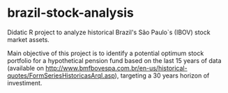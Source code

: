# brazil-stock-analysis
Didatic R project to analyze historical Brazil's São Paulo`s (IBOV) stock market assets.

Main objective of this project is to identify a potential optimum stock portfolio for a hypothetical pension fund based on the last 15 years of data (available on http://www.bmfbovespa.com.br/en-us/historical-quotes/FormSeriesHistoricasArqI.asp), targeting a 30 years horizon of investiment.
